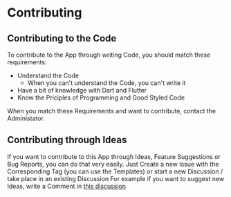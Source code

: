 # Contributing

## Contributing to the Code
To contribute to the App through writing Code, you should match these requirements:
- Understand the Code
  - When you can't understand the Code, you can't write it
- Have a bit of knowledge with Dart and Flutter
- Know the Priciples of Programming and Good Styled Code

When you match these Requirements and want to contribute, contact the Administator.

## Contributing through Ideas
If you want to contribute to this App through Ideas, Feature Suggestions or Bug Reports,
you can do that very easily.
Just Create a new Issue with the Corresponding Tag (you can use the Templates) or start
a new Discussion / take place in an existing Discussion
For example if you want to suggest new Ideas, write a Comment in [this discussion](https://github.com/Jules-sh/2Do/discussions/9)

